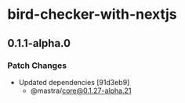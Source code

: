 # bird-checker-with-nextjs

## 0.1.1-alpha.0

### Patch Changes

- Updated dependencies [91d3eb9]
  - @mastra/core@0.1.27-alpha.21
